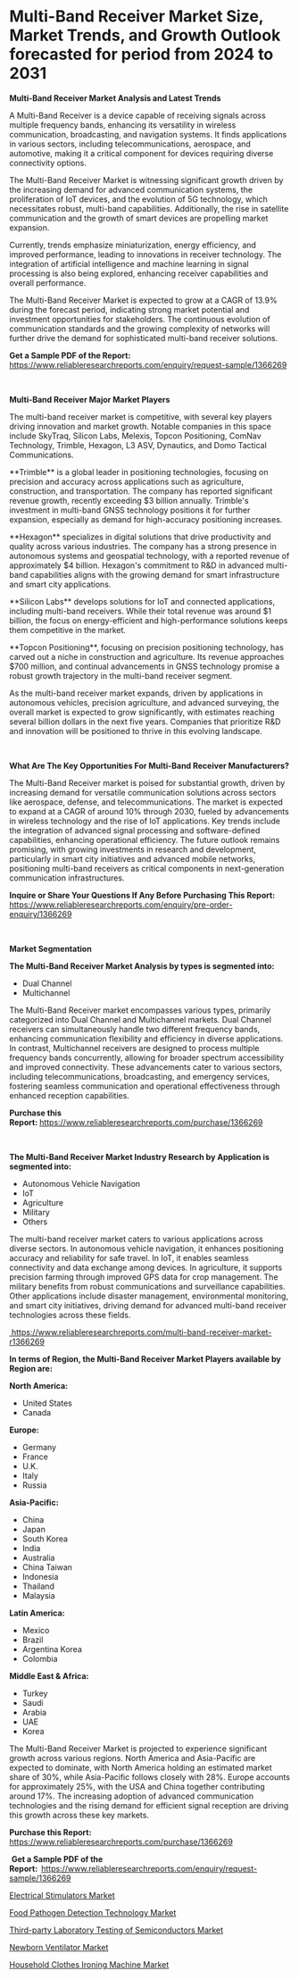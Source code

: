 <p><h1>Multi-Band Receiver Market Size, Market Trends, and Growth Outlook forecasted for period from 2024 to 2031</h1></p><p><strong>Multi-Band Receiver Market Analysis and Latest Trends</strong></p>
<p><p>A Multi-Band Receiver is a device capable of receiving signals across multiple frequency bands, enhancing its versatility in wireless communication, broadcasting, and navigation systems. It finds applications in various sectors, including telecommunications, aerospace, and automotive, making it a critical component for devices requiring diverse connectivity options. </p><p>The Multi-Band Receiver Market is witnessing significant growth driven by the increasing demand for advanced communication systems, the proliferation of IoT devices, and the evolution of 5G technology, which necessitates robust, multi-band capabilities. Additionally, the rise in satellite communication and the growth of smart devices are propelling market expansion. </p><p>Currently, trends emphasize miniaturization, energy efficiency, and improved performance, leading to innovations in receiver technology. The integration of artificial intelligence and machine learning in signal processing is also being explored, enhancing receiver capabilities and overall performance. </p><p>The Multi-Band Receiver Market is expected to grow at a CAGR of 13.9% during the forecast period, indicating strong market potential and investment opportunities for stakeholders. The continuous evolution of communication standards and the growing complexity of networks will further drive the demand for sophisticated multi-band receiver solutions.</p></p>
<p><strong>Get a Sample PDF of the Report:&nbsp;</strong> <a href="https://www.reliableresearchreports.com/enquiry/request-sample/1366269?utm_campaign=11&utm_medium=2&utm_source=Github&utm_content=ia&utm_term=06122024&utm_id=multi-band-receiver">https://www.reliableresearchreports.com/enquiry/request-sample/1366269</a></p>
<p>&nbsp;</p>
<p><strong>Multi-Band Receiver Major Market Players</strong></p>
<p><p>The multi-band receiver market is competitive, with several key players driving innovation and market growth. Notable companies in this space include SkyTraq, Silicon Labs, Melexis, Topcon Positioning, ComNav Technology, Trimble, Hexagon, L3 ASV, Dynautics, and Domo Tactical Communications.</p><p>**Trimble** is a global leader in positioning technologies, focusing on precision and accuracy across applications such as agriculture, construction, and transportation. The company has reported significant revenue growth, recently exceeding $3 billion annually. Trimble's investment in multi-band GNSS technology positions it for further expansion, especially as demand for high-accuracy positioning increases.</p><p>**Hexagon** specializes in digital solutions that drive productivity and quality across various industries. The company has a strong presence in autonomous systems and geospatial technology, with a reported revenue of approximately $4 billion. Hexagon's commitment to R&D in advanced multi-band capabilities aligns with the growing demand for smart infrastructure and smart city applications.</p><p>**Silicon Labs** develops solutions for IoT and connected applications, including multi-band receivers. While their total revenue was around $1 billion, the focus on energy-efficient and high-performance solutions keeps them competitive in the market.</p><p>**Topcon Positioning**, focusing on precision positioning technology, has carved out a niche in construction and agriculture. Its revenue approaches $700 million, and continual advancements in GNSS technology promise a robust growth trajectory in the multi-band receiver segment.</p><p>As the multi-band receiver market expands, driven by applications in autonomous vehicles, precision agriculture, and advanced surveying, the overall market is expected to grow significantly, with estimates reaching several billion dollars in the next five years. Companies that prioritize R&D and innovation will be positioned to thrive in this evolving landscape.</p></p>
<p>&nbsp;</p>
<p><strong>What Are The Key Opportunities For Multi-Band Receiver Manufacturers?</strong></p>
<p><p>The Multi-Band Receiver market is poised for substantial growth, driven by increasing demand for versatile communication solutions across sectors like aerospace, defense, and telecommunications. The market is expected to expand at a CAGR of around 10% through 2030, fueled by advancements in wireless technology and the rise of IoT applications. Key trends include the integration of advanced signal processing and software-defined capabilities, enhancing operational efficiency. The future outlook remains promising, with growing investments in research and development, particularly in smart city initiatives and advanced mobile networks, positioning multi-band receivers as critical components in next-generation communication infrastructures.</p></p>
<p><strong>Inquire or Share Your Questions If Any Before Purchasing This Report:</strong> <a href="https://www.reliableresearchreports.com/enquiry/pre-order-enquiry/1366269?utm_campaign=11&utm_medium=2&utm_source=Github&utm_content=ia&utm_term=06122024&utm_id=multi-band-receiver">https://www.reliableresearchreports.com/enquiry/pre-order-enquiry/1366269</a></p>
<p>&nbsp;</p>
<p><strong>Market Segmentation</strong></p>
<p><strong>The Multi-Band Receiver Market Analysis by types is segmented into:</strong></p>
<p><ul><li>Dual Channel</li><li>Multichannel</li></ul></p>
<p><p>The Multi-Band Receiver market encompasses various types, primarily categorized into Dual Channel and Multichannel markets. Dual Channel receivers can simultaneously handle two different frequency bands, enhancing communication flexibility and efficiency in diverse applications. In contrast, Multichannel receivers are designed to process multiple frequency bands concurrently, allowing for broader spectrum accessibility and improved connectivity. These advancements cater to various sectors, including telecommunications, broadcasting, and emergency services, fostering seamless communication and operational effectiveness through enhanced reception capabilities.</p></p>
<p><strong>Purchase this Report:&nbsp;</strong><a href="https://www.reliableresearchreports.com/purchase/1366269?utm_campaign=11&utm_medium=2&utm_source=Github&utm_content=ia&utm_term=06122024&utm_id=multi-band-receiver">https://www.reliableresearchreports.com/purchase/1366269</a></p>
<p>&nbsp;</p>
<p><strong>The Multi-Band Receiver Market Industry Research by Application is segmented into:</strong></p>
<p><ul><li>Autonomous Vehicle Navigation</li><li>IoT</li><li>Agriculture</li><li>Military</li><li>Others</li></ul></p>
<p><p>The multi-band receiver market caters to various applications across diverse sectors. In autonomous vehicle navigation, it enhances positioning accuracy and reliability for safe travel. In IoT, it enables seamless connectivity and data exchange among devices. In agriculture, it supports precision farming through improved GPS data for crop management. The military benefits from robust communications and surveillance capabilities. Other applications include disaster management, environmental monitoring, and smart city initiatives, driving demand for advanced multi-band receiver technologies across these fields.</p></p>
<p><a href="https://www.reliableresearchreports.com/multi-band-receiver-market-r1366269?utm_campaign=11&utm_medium=2&utm_source=Github&utm_content=ia&utm_term=06122024&utm_id=multi-band-receiver">&nbsp;https://www.reliableresearchreports.com/multi-band-receiver-market-r1366269</a></p>
<p><strong>In terms of Region, the Multi-Band Receiver Market Players available by Region are:</strong></p>
<p>
    <p> <strong> North America: </strong>
        <ul>
            <li>United States</li>
            <li>Canada</li>
        </ul>
        </p> 
    <p> <strong> Europe: </strong>
        <ul>
            <li>Germany</li>
            <li>France</li>
            <li>U.K.</li>
            <li>Italy</li>
            <li>Russia</li>
        </ul>
        </p> 
    <p> <strong> Asia-Pacific: </strong>
        <ul>
            <li>China</li>
            <li>Japan</li>
            <li>South Korea</li>
            <li>India</li>
            <li>Australia</li>
            <li>China Taiwan</li>
            <li>Indonesia</li>
            <li>Thailand</li>
            <li>Malaysia</li>
        </ul>
        </p> 
    <p> <strong> Latin America: </strong>
        <ul>
            <li>Mexico</li>
            <li>Brazil</li>
            <li>Argentina Korea</li>
            <li>Colombia</li>
        </ul>
        </p> 
    <p> <strong> Middle East & Africa: </strong>
        <ul>
            <li>Turkey</li>
            <li>Saudi</li>
            <li>Arabia</li>
            <li>UAE</li>
            <li>Korea</li>
        </ul>
    </p>
    </p>
<p><p>The Multi-Band Receiver Market is projected to experience significant growth across various regions. North America and Asia-Pacific are expected to dominate, with North America holding an estimated market share of 30%, while Asia-Pacific follows closely with 28%. Europe accounts for approximately 25%, with the USA and China together contributing around 17%. The increasing adoption of advanced communication technologies and the rising demand for efficient signal reception are driving this growth across these key markets.</p></p>
<p><strong>Purchase this Report: </strong><a href="https://www.reliableresearchreports.com/purchase/1366269?utm_campaign=11&utm_medium=2&utm_source=Github&utm_content=ia&utm_term=06122024&utm_id=multi-band-receiver">https://www.reliableresearchreports.com/purchase/1366269</a></p>
<p>&nbsp;<strong>Get a Sample PDF of the Report:&nbsp;&nbsp;</strong><a href="https://www.reliableresearchreports.com/enquiry/request-sample/1366269?utm_campaign=11&utm_medium=2&utm_source=Github&utm_content=ia&utm_term=06122024&utm_id=multi-band-receiver">https://www.reliableresearchreports.com/enquiry/request-sample/1366269</a></p>
<p><strong></strong></p>
<p><p><a href="https://www.linkedin.com/pulse/electrical-stimulators-market-research-report-2024-2031-4jchf?utm_campaign=11&utm_medium=2&utm_source=Github&utm_content=ia&utm_term=06122024&utm_id=multi-band-receiver">Electrical Stimulators Market</a></p><p><a href="https://github.com/ChiragRp1/Market-Research-Report-List-6/blob/main/food-pathogen-detection-technology-market.md?utm_campaign=11&utm_medium=2&utm_source=Github&utm_content=ia&utm_term=06122024&utm_id=multi-band-receiver">Food Pathogen Detection Technology Market</a></p><p><a href="https://github.com/gukenneth26571/Market-Research-Report-List-1/blob/main/third-party-laboratory-testing-of-semiconductors-market.md?utm_campaign=11&utm_medium=2&utm_source=Github&utm_content=ia&utm_term=06122024&utm_id=multi-band-receiver">Third-party Laboratory Testing of Semiconductors Market</a></p><p><a href="https://www.linkedin.com/pulse/newborn-ventilator-market-size-set-accelerate-impressive-cagr-sdemf?utm_campaign=11&utm_medium=2&utm_source=Github&utm_content=ia&utm_term=06122024&utm_id=multi-band-receiver">Newborn Ventilator Market</a></p><p><a href="https://issuu.com/reportprime-2/docs/household-clothes-ironing-machine-market-size-2030?utm_campaign=11&utm_medium=2&utm_source=Github&utm_content=ia&utm_term=06122024&utm_id=multi-band-receiver">Household Clothes Ironing Machine Market</a></p></p>